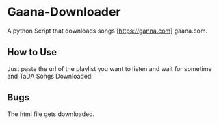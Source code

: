 # Gaana-Downloader
A python Script that downloads songs [https://ganna.com] gaana.com. 

## How to Use
Just paste the url of the playlist you want to listen and wait for sometime 
and TaDA
Songs Downloaded!

## Bugs
The html file gets downloaded.
